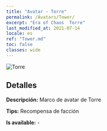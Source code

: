 ```yaml
---
title: "Avatar - Torre"
permalink: /Avatars/Tower/
excerpt: "Era of Chaos  Torre"
last_modified_at: 2021-07-14
locale: es
ref: "Tower.md"
toc: false
classes: wide
---
```

 ![Torre](/images/a/avatarFrame_5.png)

## Detalles

 **Descripción:** Marco de avatar de Torre 

 **Tips:** Recompensa de facción 

 **Is available:**  - 

